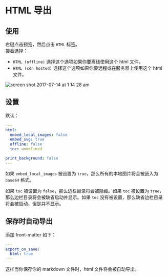 # HTML 导出

## 使用

右键点击预览，然后点击 `HTML` 标签。  
接着选择：

- `HTML (offline)`
  选择这个选项如果你要离线使用这个 html 文件。
- `HTML (cdn hosted)`
  选择这个选项如果你要远程或在服务器上使用这个 html 文件。

![screen shot 2017-07-14 at 1 14 28 am](https://user-images.githubusercontent.com/1908863/28200455-d5a12d60-6831-11e7-8572-91d3845ce8cf.png)

## 设置

默认：

```yaml
---
html:
  embed_local_images: false
  embed_svg: true
  offline: false
  toc: undefined

print_background: false
---

```

如果 `embed_local_images` 被设置为 `true`，那么所有的本地图片将会被嵌入为 `base64` 格式。

如果 `toc` 被设置为 `false`，那么边栏目录将会被隐藏。如果 `toc` 被设置为 `true`，那么边栏目录将会被缺省启动并显示。如果 `toc` 没有被设置，那么缺省边栏目录将会被启动，但是并不显示。

## 保存时自动导出

添加 front-matter 如下：

```yaml
---
export_on_save:
  html: true
---

```

这样当你保存你的 markdown 文件时，html 文件将会被自动导出。
